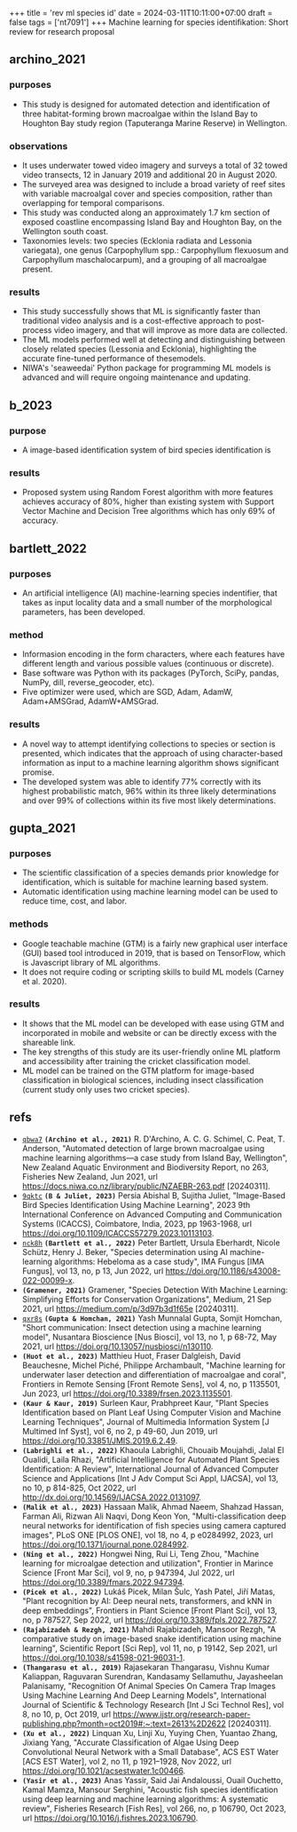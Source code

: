 +++
title = 'rev ml species id'
date = 2024-03-11T10:11:00+07:00
draft = false
tags = ['nt7091']
+++
Machine learning for species identifikation: Short review for research proposal
<!--more-->


## archino_2021
### purposes
+ This study is designed for automated detection and identification of three habitat-forming brown macroalgae within the Island Bay to Houghton Bay study region (Taputeranga Marine Reserve) in Wellington.

### observations
+ It uses underwater towed video imagery and surveys a total of 32 towed video transects, 12 in January 2019 and additional 20 in August 2020.
+ The surveyed area was designed to include a broad variety of reef sites with variable macroalgal cover and species composition, rather than
overlapping for temporal comparisons.
+ This study was conducted along an approximately 1.7 km section of exposed coastline encompassing Island Bay and Houghton Bay, on the Wellington south coast.
+ Taxonomies levels: two species (Ecklonia radiata and Lessonia variegata), one genus (Carpophyllum spp.: Carpophyllum flexuosum and Carpophyllum maschalocarpum), and a grouping of all macroalgae present.

### results
+ This study successfully shows that ML is significantly faster than traditional video analysis and is a cost-effective approach to post-process video imagery, and that will improve as more data are collected.
+ The ML models performed well at detecting and distinguishing between closely related species (Lessonia and Ecklonia), highlighting the accurate fine-tuned performance of thesemodels.
+ NIWA's 'seaweedai' Python package for programming ML models is advanced and will require ongoing maintenance and updating.


## b_2023
### purpose
+ A image-based identification system of  bird species identification is

### results
+ Proposed system using Random Forest algorithm with more features achieves accuracy of 80%, higher than existing system with Support Vector Machine and Decision Tree algorithms which has only 69% of accuracy.


## bartlett_2022
### purposes
+ An artificial intelligence (AI) machine-learning species indentifier, that takes as input locality data and a small number of the morphological parameters, has been developed.

### method
+ Informasion encoding in the form characters, where each features have different length and various possible values (continuous or discrete).
+ Base software was Python with its packages (PyTorch, SciPy, pandas, NumPy, dill, reverse_geocoder, etc).
+ Five optimizer were used, which are SGD, Adam, AdamW, Adam+AMSGrad, AdamW+AMSGrad.

### results
+ A novel way to attempt identifying collections to species or section is presented, which indicates that the approach of using character-based information as input to a machine learning algorithm shows significant promise.
+ The developed system was able to identify 77% correctly with its highest probabilistic match, 96% within its three likely determinations and over 99% of collections within its five most likely determinations.


## gupta_2021
### purposes
+ The scientific classification of a species demands prior knowledge for identification, which is suitable for machine learning based system.
+ Automatic identification using machine learning model can be used to reduce time, cost, and labor.

### methods
+ Google teachable machine (GTM) is a fairly new graphical user interface (GUI) based tool introduced in 2019, that is based on TensorFlow, which is Javascript library of ML algorithms.
+ It does not require coding or scripting skills to build ML models (Carney et al. 2020).

### results
+ It shows that the ML model can be developed with ease using GTM and incorporated in mobile and website or can be directly excess with the shareable link.
+ The key strengths of this study are its user-friendly online ML platform and accessibility after training the cricket classification model.
+ ML model can be trained on the GTM platform for image-based classification in biological sciences, including insect classification (current study only uses two cricket species).


## refs
+ [`qbwa7`](https://osf.io/qbwa7) **`(Archino et al., 2021)`** R. D'Archino, A. C. G. Schimel, C. Peat, T. Anderson, "Automated detection of large brown macroalgae using machine learning algorithms—a case study from Island Bay, Wellington", New Zealand Aquatic Environment and Biodiversity Report, no 263, Fisheries New Zealand, Jun 2021, url https://docs.niwa.co.nz/library/public/NZAEBR-263.pdf [20240311].
+ [`9qktc`](https://osf.io/9qktc) **`(B & Juliet, 2023)`** Persia Abishal B, Sujitha Juliet, "Image-Based Bird Species Identification Using Machine Learning", 2023 9th International Conference on Advanced Computing and Communication Systems (ICACCS), Coimbatore, India, 2023, pp 1963-1968, url https://doi.org/10.1109/ICACCS57279.2023.10113103.
+ [`nck8h`](https://osf.io/nck8h) **`(Bartlett et al., 2022)`** Peter Bartlett, Ursula Eberhardt, Nicole Schütz, Henry J. Beker, "Species determination using AI machine-learning algorithms: Hebeloma as a case study", IMA Fungus [IMA Fungus], vol 13, no, p 13, Jun 2022, url https://doi.org/10.1186/s43008-022-00099-x.
+ **`(Gramener, 2021)`** Gramener, "Species Detection With Machine Learning: Simplifying Efforts for Conservation Organizations", Medium, 21 Sep 2021, url https://medium.com/p/3d97b3d1f65e [20240311].
+ [`qxr8s`](https://osf.io/qxr8s) **`(Gupta & Homchan, 2021)`** Yash Munnalal Gupta, Somjit Homchan, "Short communication: Insect detection using a machine learning model", Nusantara Bioscience [Nus Biosci], vol 13, no 1, p 68-72, May 2021, url https://doi.org/10.13057/nusbiosci/n130110.
+ **`(Huot et al., 2023)`** Matthieu Huot, Fraser Dalgleish, David Beauchesne, Michel Piché, Philippe Archambault, "Machine learning for underwater laser detection and differentiation of macroalgae and coral", Frontiers in Remote Sensing [Front Remote Sens], vol 4, no, p 1135501, Jun 2023, url https://doi.org/10.3389/frsen.2023.1135501.
+ **`(Kaur & Kaur, 2019)`** Surleen Kaur, Prabhpreet Kaur, "Plant Species Identification based on Plant Leaf Using Computer Vision and Machine Learning Techniques", Journal of Multimedia Information System [J Multimed Inf Syst], vol 6, no 2, p 49-60, Jun 2019, url https://doi.org/10.33851/JMIS.2019.6.2.49.
+ **`(Labrighli et al., 2022)`** Khaoula Labrighli, Chouaib Moujahdi, Jalal El Oualidi, Laila Rhazi, "Artificial Intelligence for Automated Plant Species Identification: A Review", International Journal of Advanced Computer Science and Applications [Int J Adv Comput Sci Appl, IJACSA], vol 13, no 10, p 814-825, Oct 2022, url http://dx.doi.org/10.14569/IJACSA.2022.0131097.
+ **`(Malik et al., 2023)`** Hassaan Malik, Ahmad Naeem, Shahzad Hassan, Farman Ali, Rizwan Ali Naqvi, Dong Keon Yon, "Multi-classification deep neural networks for identification of fish species using camera captured images", PLoS ONE [PLOS ONE], vol 18, no 4, p e0284992, 2023, url https://doi.org/10.1371/journal.pone.0284992.
+ **`(Ning et al., 2022)`**
Hongwei Ning, Rui Li, Teng Zhou, "Machine learning for microalgae detection and utilization", Frontier in Marince Science [Front Mar Sci], vol 9, no, p 947394, Jul 2022, url https://doi.org/10.3389/fmars.2022.947394.
+ **`(Picek et al., 2022)`** Lukáš Picek, Milan Šulc, Yash Patel, Jiří Matas, "Plant recognition by AI: Deep neural nets, transformers, and kNN in deep embeddings", Frontiers in Plant Science [Front Plant Sci], vol 13, no, p 787527, Sep 2022, url https://doi.org/10.3389/fpls.2022.787527.
+ **`(Rajabizadeh & Rezgh, 2021)`**
Mahdi Rajabizadeh, Mansoor Rezgh, "A comparative study on image-based snake identification using machine learning", Scientific Report [Sci Rep], vol 11, no, p 19142, Sep 2021, url https://doi.org/10.1038/s41598-021-96031-1.
+ **`(Thangarasu et al., 2019)`** Rajasekaran Thangarasu, Vishnu Kumar Kaliappan, Raguvaran Surendran, Kandasamy Sellamuthu, Jayasheelan Palanisamy, "Recognition Of Animal Species On Camera Trap Images Using Machine Learning And Deep Learning Models", International Journal of Scientific & Technology Research [Int J Sci Technol Res], vol 8, no 10, p, Oct 2019, url https://www.ijstr.org/research-paper-publishing.php?month=oct2019#:~:text=2613%2D2622 [20240311].
+ **`(Xu et al., 2022)`**
Linquan Xu, Linji Xu, Yuying Chen, Yuantao Zhang, Jixiang Yang, "Accurate Classification of Algae Using Deep Convolutional Neural Network with a Small Database", ACS EST Water [ACS EST Water], vol 2, no 11, p 1921–1928, Nov 2022, url https://doi.org/10.1021/acsestwater.1c00466.
+ **`(Yasir et al., 2023)`** Anas Yassir, Said Jai Andaloussi, Ouail Ouchetto, Kamal Mamza, Mansour Serghini, "Acoustic fish species identification using deep learning and machine learning algorithms: A systematic review", Fisheries Research [Fish Res], vol 266, no, p 106790, Oct 2023, url https://doi.org/10.1016/j.fishres.2023.106790.
